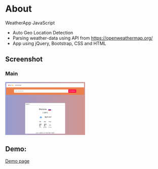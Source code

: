 # About

WeatherApp JavaScript

- Auto Geo Location Detection 
- Parsing weather-data using API from https://openweathermap.org/  
- App using jQuery, Bootstrap, CSS and HTML  

## Screenshot

### Main  
<img src="https://github.com/Art3m198/WeatherApp/blob/main/images/1.PNG" width="50%" height="50%">  

## Demo:

[Demo page](https://art3m198.github.io/WeatherApp/)
